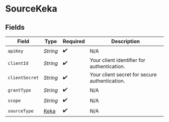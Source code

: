 # SourceKeka


## Fields

| Field                                         | Type                                          | Required                                      | Description                                   |
| --------------------------------------------- | --------------------------------------------- | --------------------------------------------- | --------------------------------------------- |
| `apiKey`                                      | *String*                                      | :heavy_check_mark:                            | N/A                                           |
| `clientId`                                    | *String*                                      | :heavy_check_mark:                            | Your client identifier for authentication.    |
| `clientSecret`                                | *String*                                      | :heavy_check_mark:                            | Your client secret for secure authentication. |
| `grantType`                                   | *String*                                      | :heavy_check_mark:                            | N/A                                           |
| `scope`                                       | *String*                                      | :heavy_check_mark:                            | N/A                                           |
| `sourceType`                                  | [Keka](../../models/shared/Keka.md)           | :heavy_check_mark:                            | N/A                                           |